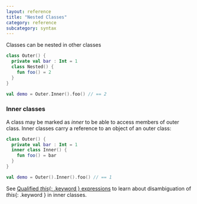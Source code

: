 ```yaml
---
layout: reference
title: "Nested Classes"
category: reference
subcategory: syntax
---
```


Classes can be nested in other classes

``` kotlin
class Outer() {
  private val bar : Int = 1
  class Nested() {
    fun foo() = 2
  }
}

val demo = Outer.Inner().foo() // == 2
```

### Inner classes

A class may be marked as *inner* to be able to access members of outer class. Inner classes carry a reference to an object of an outer class:

``` kotlin
class Outer() {
  private val bar : Int = 1
  inner class Inner() {
    fun foo() = bar
  }
}

val demo = Outer().Inner().foo() // == 1
```

See [Qualified *this*{: .keyword } expressions](language-conventions.html#this-expression) to learn about disambiguation of *this*{: .keyword } in inner classes.

